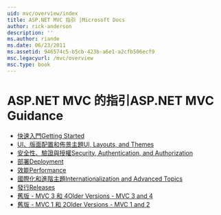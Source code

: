 ```yaml
---
uid: mvc/overview/index
title: ASP.NET MVC 指引 |Microsoft Docs
author: rick-anderson
description: ''
ms.author: riande
ms.date: 06/23/2011
ms.assetid: 946574c5-b5cb-423b-a6e1-a2cfb506ecf9
msc.legacyurl: /mvc/overview
msc.type: book
---
```

<a name="aspnet-mvc-guidance"></a><span data-ttu-id="aa462-102">ASP.NET MVC 的指引</span><span class="sxs-lookup"><span data-stu-id="aa462-102">ASP.NET MVC Guidance</span></span>
====================
- [<span data-ttu-id="aa462-103">快速入門</span><span class="sxs-lookup"><span data-stu-id="aa462-103">Getting Started</span></span>](getting-started/index.md)
- [<span data-ttu-id="aa462-104">UI、版面配置和佈景主題</span><span class="sxs-lookup"><span data-stu-id="aa462-104">UI, Layouts, and Themes</span></span>](views/index.md)
- [<span data-ttu-id="aa462-105">安全性、驗證與授權</span><span class="sxs-lookup"><span data-stu-id="aa462-105">Security, Authentication, and Authorization</span></span>](security/index.md)
- [<span data-ttu-id="aa462-106">部署</span><span class="sxs-lookup"><span data-stu-id="aa462-106">Deployment</span></span>](deployment/index.md)
- [<span data-ttu-id="aa462-107">效能</span><span class="sxs-lookup"><span data-stu-id="aa462-107">Performance</span></span>](performance/index.md)
- [<span data-ttu-id="aa462-108">國際化和進階主題</span><span class="sxs-lookup"><span data-stu-id="aa462-108">Internationalization and Advanced Topics</span></span>](advanced/index.md)
- [<span data-ttu-id="aa462-109">發行</span><span class="sxs-lookup"><span data-stu-id="aa462-109">Releases</span></span>](releases/index.md)
- [<span data-ttu-id="aa462-110">舊版 - MVC 3 和 4</span><span class="sxs-lookup"><span data-stu-id="aa462-110">Older Versions - MVC 3 and 4</span></span>](older-versions/index.md)
- [<span data-ttu-id="aa462-111">舊版 - MVC 1 和 2</span><span class="sxs-lookup"><span data-stu-id="aa462-111">Older Versions - MVC 1 and 2</span></span>](older-versions-1/index.md)
